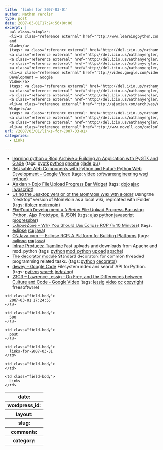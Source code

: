 ```yaml
---
title: 'links for 2007-03-01'
author: Nathan Yergler
type: post
date: 2007-03-01T17:24:56+00:00
excerpt: |
  <ul class="simple">
  <li><a class="reference external" href="http://www.learningpython.com/2006/05/30/building-an-application-with-pygtk-and-glade/">learning python » Blog Archive » Building an Application with PyGTK
  and
  Glade</a>
  (tags: <a class="reference external" href="http://del.icio.us/nathanyergler/pygtk">pygtk</a>
  <a class="reference external" href="http://del.icio.us/nathanyergler/python">python</a>
  <a class="reference external" href="http://del.icio.us/nathanyergler/gnome">gnome</a>
  <a class="reference external" href="http://del.icio.us/nathanyergler/glade">glade</a>
  <a class="reference external" href="http://del.icio.us/nathanyergler/gui">gui</a>)</li>
  <li><a class="reference external" href="http://video.google.com/videoplay?docid=-872784530622495809">ReUsable Web Components with Python and Future Python Web
  Development – Google
  Video</a>
  (tags: <a class="reference external" href="http://del.icio.us/nathanyergler/video">video</a>
  <a class="reference external" href="http://del.icio.us/nathanyergler/softwareengineering">softwareengineering</a>
  <a class="reference external" href="http://del.icio.us/nathanyergler/wsgi">wsgi</a>
  <a class="reference external" href="http://del.icio.us/nathanyergler/python">python</a>)</li>
  <li><a class="reference external" href="http://ajaxian.com/archives/dojo-file-upload-progress-bar-widget">Ajaxian » Dojo File Upload Progress Bar
  Widget</a>
  (tags: <a class="reference external" href="http://del.icio.us/nathanyergler/dojo">dojo</a>
  <a class="reference external" href="http://del.icio.us/nathanyergler/ajax">ajax</a>
  <a class="reference external" href="http://del.icio.us/nathanyergler/javascript">javascript</a>)</li>
  <li><a class="reference external" href="http://www.novell.com/coolsolutions/tip/18291.html">Using the Desktop Version of ...</a></li></ul>
url: /2007/03/01/links-for-2007-03-01/
categories:
  - Links

---
```

<ul class="simple">
  <li>
    <a class="reference external" href="http://www.learningpython.com/2006/05/30/building-an-application-with-pygtk-and-glade/">learning python » Blog Archive » Building an Application with PyGTK and Glade</a> (tags: <a class="reference external" href="http://del.icio.us/nathanyergler/pygtk">pygtk</a> <a class="reference external" href="http://del.icio.us/nathanyergler/python">python</a> <a class="reference external" href="http://del.icio.us/nathanyergler/gnome">gnome</a> <a class="reference external" href="http://del.icio.us/nathanyergler/glade">glade</a> <a class="reference external" href="http://del.icio.us/nathanyergler/gui">gui</a>)
  </li>
  <li>
    <a class="reference external" href="http://video.google.com/videoplay?docid=-872784530622495809">ReUsable Web Components with Python and Future Python Web Development – Google Video</a> (tags: <a class="reference external" href="http://del.icio.us/nathanyergler/video">video</a> <a class="reference external" href="http://del.icio.us/nathanyergler/softwareengineering">softwareengineering</a> <a class="reference external" href="http://del.icio.us/nathanyergler/wsgi">wsgi</a> <a class="reference external" href="http://del.icio.us/nathanyergler/python">python</a>)
  </li>
  <li>
    <a class="reference external" href="http://ajaxian.com/archives/dojo-file-upload-progress-bar-widget">Ajaxian » Dojo File Upload Progress Bar Widget</a> (tags: <a class="reference external" href="http://del.icio.us/nathanyergler/dojo">dojo</a> <a class="reference external" href="http://del.icio.us/nathanyergler/ajax">ajax</a> <a class="reference external" href="http://del.icio.us/nathanyergler/javascript">javascript</a>)
  </li>
  <li>
    <a class="reference external" href="http://www.novell.com/coolsolutions/tip/18291.html">Using the Desktop Version of the MoinMoin Wiki with iFolder</a> Using the “desktop” version of MoinMoin as a local wiki, replicated with iFolder (tags: <a class="reference external" href="http://del.icio.us/nathanyergler/ifolder">ifolder</a> <a class="reference external" href="http://del.icio.us/nathanyergler/moinmoin">moinmoin</a>)
  </li>
  <li>
    <a class="reference external" href="http://development.finetooth.com/?p=11">FineTooth Development » A Better File Upload Progress Bar using Python, Ajax Prototype, <span class="amp">&</span> <span class="caps">JSON</span></a> (tags: <a class="reference external" href="http://del.icio.us/nathanyergler/ajax">ajax</a> <a class="reference external" href="http://del.icio.us/nathanyergler/python">python</a> <a class="reference external" href="http://del.icio.us/nathanyergler/javascript">javascript</a> <a class="reference external" href="http://del.icio.us/nathanyergler/progressbar">progressbar</a>)
  </li>
  <li>
    <a class="reference external" href="http://www.eclipsezone.com/eps/10minute-rcp/">EclipseZone – Why You Should Use Eclipse <span class="caps">RCP</span> (In 10 Minutes)</a> (tags: <a class="reference external" href="http://del.icio.us/nathanyergler/eclipse">eclipse</a> <a class="reference external" href="http://del.icio.us/nathanyergler/rcp">rcp</a> <a class="reference external" href="http://del.icio.us/nathanyergler/java">java</a>)
  </li>
  <li>
    <a class="reference external" href="http://www.onjava.com/pub/a/onjava/2006/08/23/eclipse-rich-client-platform.html">ONJava.com — Eclipse <span class="caps">RCP</span>: A Platform for Building Platforms</a> (tags: <a class="reference external" href="http://del.icio.us/nathanyergler/eclipse">eclipse</a> <a class="reference external" href="http://del.icio.us/nathanyergler/rcp">rcp</a> <a class="reference external" href="http://del.icio.us/nathanyergler/java">java</a>)
  </li>
  <li>
    <a class="reference external" href="http://www.infrae.com/products/tramline">Infrae Products: Tramline</a> Fast uploads and downloads from Apache and mod_python (tags: <a class="reference external" href="http://del.icio.us/nathanyergler/python">python</a> <a class="reference external" href="http://del.icio.us/nathanyergler/mod_python">mod_python</a> <a class="reference external" href="http://del.icio.us/nathanyergler/upload">upload</a> <a class="reference external" href="http://del.icio.us/nathanyergler/apache">apache</a>)
  </li>
  <li>
    <a class="reference external" href="http://www.phyast.pitt.edu/~micheles/python/documentation.html">The decorator module</a> Standard decorators for common threaded programming related tasks. (tags: <a class="reference external" href="http://del.icio.us/nathanyergler/python">python</a> <a class="reference external" href="http://del.icio.us/nathanyergler/decorator">decorator</a>)
  </li>
  <li>
    <a class="reference external" href="http://code.google.com/p/dewey/">dewey – Google Code</a> Filesystem index and search <span class="caps">API</span> for Python. (tags: <a class="reference external" href="http://del.icio.us/nathanyergler/python">python</a> <a class="reference external" href="http://del.icio.us/nathanyergler/search">search</a> <a class="reference external" href="http://del.icio.us/nathanyergler/indexing">indexing</a>)
  </li>
  <li>
    <a class="reference external" href="http://video.google.com/videoplay?docid=7661663613180520595&q=23c3">23C3 – Lawrence Lessig – On Free, and the Differences between Culture and Code – Google Video</a> (tags: <a class="reference external" href="http://del.icio.us/nathanyergler/lessig">lessig</a> <a class="reference external" href="http://del.icio.us/nathanyergler/video">video</a> <a class="reference external" href="http://del.icio.us/nathanyergler/cc">cc</a> <a class="reference external" href="http://del.icio.us/nathanyergler/copyright">copyright</a> <a class="reference external" href="http://del.icio.us/nathanyergler/freesoftware">freesoftware</a>)
  </li>
</ul>

<table class="docutils field-list" frame="void" rules="none">
  <col class="field-name" /> <col class="field-body" /> <tr class="field">
    <th class="field-name">
      date:
    </th>

    <td class="field-body">
      2007-03-01 17:24:56
    </td>
  </tr>

  <tr class="field">
    <th class="field-name">
      wordpress_id:
    </th>

    <td class="field-body">
      500
    </td>
  </tr>

  <tr class="field">
    <th class="field-name">
      layout:
    </th>

    <td class="field-body">
      post
    </td>
  </tr>

  <tr class="field">
    <th class="field-name">
      slug:
    </th>

    <td class="field-body">
      links-for-2007-03-01
    </td>
  </tr>

  <tr class="field">
    <th class="field-name">
      comments:
    </th>

    <td class="field-body">
    </td>
  </tr>

  <tr class="field">
    <th class="field-name">
      category:
    </th>

    <td class="field-body">
      Links
    </td>
  </tr>
</table>